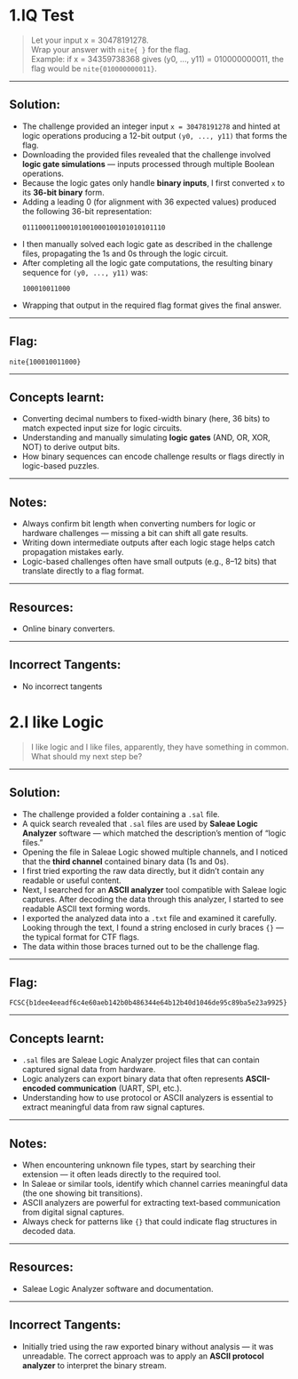 # 1.IQ Test

> Let your input x = 30478191278.  
> Wrap your answer with `nite{ }` for the flag.  
> Example: if x = 34359738368 gives (y0, ..., y11) = 010000000011, the flag would be `nite{010000000011}`.

---

## Solution:

- The challenge provided an integer input `x = 30478191278` and hinted at logic operations producing a 12-bit output `(y0, ..., y11)` that forms the flag.  
- Downloading the provided files revealed that the challenge involved **logic gate simulations** — inputs processed through multiple Boolean operations.  
- Because the logic gates only handle **binary inputs**, I first converted `x` to its **36-bit binary** form.  
- Adding a leading 0 (for alignment with 36 expected values) produced the following 36-bit representation:
  ```
  011100011000101001000100101010101110
  ```
- I then manually solved each logic gate as described in the challenge files, propagating the 1s and 0s through the logic circuit.  
- After completing all the logic gate computations, the resulting binary sequence for `(y0, ..., y11)` was:
  ```
  100010011000
  ```
- Wrapping that output in the required flag format gives the final answer.

---

## Flag:

```
nite{100010011000}
```

---

## Concepts learnt:

- Converting decimal numbers to fixed-width binary (here, 36 bits) to match expected input size for logic circuits.  
- Understanding and manually simulating **logic gates** (AND, OR, XOR, NOT) to derive output bits.  
- How binary sequences can encode challenge results or flags directly in logic-based puzzles.  

---

## Notes:

- Always confirm bit length when converting numbers for logic or hardware challenges — missing a bit can shift all gate results.  
- Writing down intermediate outputs after each logic stage helps catch propagation mistakes early.  
- Logic-based challenges often have small outputs (e.g., 8–12 bits) that translate directly to a flag format.  

---

## Resources:

- Online binary converters.  

---

## Incorrect Tangents:

- No incorrect tangents

# 2.I like Logic

> I like logic and I like files, apparently, they have something in common. What should my next step be?

---

## Solution:

- The challenge provided a folder containing a `.sal` file.  
- A quick search revealed that `.sal` files are used by **Saleae Logic Analyzer** software — which matched the description’s mention of “logic files.”  
- Opening the file in Saleae Logic showed multiple channels, and I noticed that the **third channel** contained binary data (1s and 0s).  
- I first tried exporting the raw data directly, but it didn’t contain any readable or useful content.  
- Next, I searched for an **ASCII analyzer** tool compatible with Saleae logic captures. After decoding the data through this analyzer, I started to see readable ASCII text forming words.  
- I exported the analyzed data into a `.txt` file and examined it carefully. Looking through the text, I found a string enclosed in curly braces `{}` — the typical format for CTF flags.  
- The data within those braces turned out to be the challenge flag.

---

## Flag:

```
FCSC{b1dee4eeadf6c4e60aeb142b0b486344e64b12b40d1046de95c89ba5e23a9925}
```

---

## Concepts learnt:

- `.sal` files are Saleae Logic Analyzer project files that can contain captured signal data from hardware.  
- Logic analyzers can export binary data that often represents **ASCII-encoded communication** (UART, SPI, etc.).  
- Understanding how to use protocol or ASCII analyzers is essential to extract meaningful data from raw signal captures.  

---

## Notes:

- When encountering unknown file types, start by searching their extension — it often leads directly to the required tool.  
- In Saleae or similar tools, identify which channel carries meaningful data (the one showing bit transitions).  
- ASCII analyzers are powerful for extracting text-based communication from digital signal captures.  
- Always check for patterns like `{}` that could indicate flag structures in decoded data.

---

## Resources:

- Saleae Logic Analyzer software and documentation.

---

## Incorrect Tangents:

- Initially tried using the raw exported binary without analysis — it was unreadable. The correct approach was to apply an **ASCII protocol analyzer** to interpret the binary stream.  

